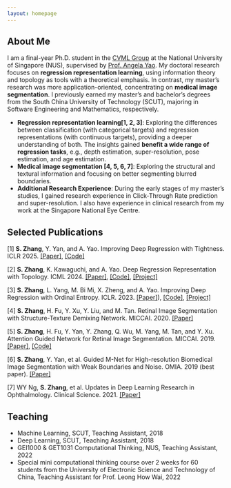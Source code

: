 ```yaml
---
layout: homepage
---
```


## About Me

I am a final-year Ph.D. student in the [CVML Group](https://cvml.comp.nus.edu.sg/) at the National University of Singapore (NUS), supervised by [Prof. Angela Yao](https://www.comp.nus.edu.sg/~ayao/). My doctoral research focuses on **regression representation learning**, using information theory and topology as tools with a theoretical emphasis. In contrast, my master’s research was more application-oriented, concentrating on **medical image segmentation**. I previously earned my master’s and bachelor’s degrees from the South China University of Technology (SCUT), majoring in Software Engineering and Mathematics, respectively.

- **Regression representation learning[1, 2, 3]**:  Exploring the differences between classification (with categorical targets) and regression representations (with continuous targets), providing a deeper understanding of both. The insights gained **benefit a wide range of regression tasks**, e.g., depth estimation, super-resolution, pose estimation, and age estimation.
- **Medical image segmentation [4, 5, 6, 7]**: Exploring the structural and textural information and focusing on better segmenting blurred boundaries.
- **Additional Research Experience**: During the early stages of my master’s studies, I gained research experience in Click-Through Rate prediction and super-resolution. I also have experience in clinical research from my work at the Singapore National Eye Centre.


## Selected Publications

[1] **S. Zhang**, Y. Yan, and A. Yao. Improving Deep Regression with Tightness. ICLR 2025. [[Paper]](https://openreview.net/pdf?id=dkoiAGjZV9), [[Code]](https://github.com/needylove/Regression_tightness)

[2] **S. Zhang**, K. Kawaguchi, and A. Yao. Deep Regression Representation with Topology. ICML 2024. [[Paper]](https://arxiv.org/pdf/2404.13904), [[Code]](https://github.com/needylove/PH-Reg), [[Project]](https://needylove.github.io/PH-Reg/)

[3] **S. Zhang**, L. Yang, M. Bi Mi, X. Zheng, and A. Yao. Improving Deep Regression with Ordinal Entropy. ICLR. 2023. [[Paper]](https://openreview.net/pdf?id=raU07GpP0P)), [[Code]](https://github.com/needylove/OrdinalEntropy), [[Project]](https://needylove.github.io/PH-Reg/)

[4] **S. Zhang**, H. Fu, Y. Xu, Y. Liu, and M. Tan. Retinal Image Segmentation with Structure-Texture Demixing Network. MICCAI. 2020. [[Paper]](https://arxiv.org/pdf/2008.00817)

[5] **S. Zhang**, H. Fu, Y. Yan, Y. Zhang, Q. Wu, M. Yang, M. Tan, and Y. Xu. Attention Guided Network for Retinal Image Segmentation. MICCAI. 2019. [[Paper]](https://arxiv.org/pdf/1907.12930), [[Code]](https://github.com/HzFu/AGNet) 

[6] **S. Zhang**, Y. Yan, et al. Guided M-Net for High-resolution Biomedical Image Segmentation with Weak Boundaries and Noise. OMIA. 2019 (best paper). [[Paper]](https://tanmingkui.github.io/files/publications/Guided.pdf)

[7] WY Ng, **S. Zhang**, et al. Updates in Deep Learning Research in Ophthalmology. Clinical Science. 2021. [[Paper]](https://pubmed.ncbi.nlm.nih.gov/34661658/)


## Teaching

- Machine Learning, SCUT, Teaching Assistant, 2018
- Deep Learning, SCUT, Teaching Assistant, 2018
- GEI1000 & GET1031 Computational Thinking, NUS, Teaching Assistant, 2022
- Special mini computational thinking course over 2 weeks for 60 students from the University of Electronic Science and Technology of China, Teaching Assistant for Prof. Leong How Wai, 2022

